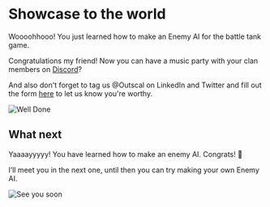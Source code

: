 # Showcase to the world

Woooohhooo! You just learned how to make an Enemy AI for the battle tank game.

Congratulations my friend! Now you can have a music party with your clan members on [Discord](https://discord.com/invite/R4hfXhsWjN)?

And also don't forget to tag us @Outscal on LinkedIn and Twitter and fill out the form [here](https://airtable.com/shrXGSkgf5NClpoIU) to let us know you're worthy.

![Well Done](https://media.giphy.com/media/ZdUnQS4AXEl1AERdil/giphy.gif)


## What next

Yaaaayyyyy! You have learned how to make an enemy AI. Congrats! 🍻

I’ll meet you in the next one, until then you can try making your own Enemy AI.

![See you soon](https://media.giphy.com/media/BoHCeLmEKytt7oFxyR/giphy.gif)
